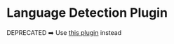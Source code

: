 # Language Detection Plugin

DEPRECATED ➡️ Use [this plugin](https://github.com/dataiku/dss-plugin-nlp-preparation) instead
